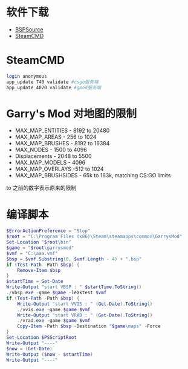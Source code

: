 # 软件下载
- [BSPSource](https://github.com/ata4/bspsrc/releases)
- [SteamCMD](https://developer.valvesoftware.com/wiki/SteamCMD)

# SteamCMD
```bash
login anonymous
app_update 740 validate #csgo服务端
app_update 4020 validate #gmod服务端
```

# Garry's Mod 对地图的限制
- MAX_MAP_ENTITIES - 8192 to 20480
- MAX_MAP_AREAS - 256 to 1024
- MAX_MAP_BRUSHES - 8192 to 16384
- MAX_NODES - 1500 to 4096
- Displacements - 2048 to 5500 
- MAX_MAP_MODELS - 4096
- MAX_MAP_OVERLAYS -512 to 1024
- MAX_MAP_BRUSHSIDES - 65k to 163k,  matching CS:GO limits

to 之前的数字表示原来的限制

# 编译脚本
```powershell
$ErrorActionPreference = "Stop"
$root = "C:\Program Files (x86)\Steam\steamapps\common\GarrysMod"
Set-Location "$root\bin"
$game = "$root\garrysmod"
$vmf = "C:\aaa.vmf"
$bsp = $vmf.Substring(0, $vmf.Length - 4) + ".bsp"
if (Test-Path -Path $bsp) {
    Remove-Item $bsp
}
$startTime = Get-Date
Write-Output "start VBSP : " $startTime.ToString()
./vbsp.exe -game $game -leaktest $vmf
if (Test-Path -Path $bsp) {
    Write-Output "start VVIS : " (Get-Date).ToString()
    ./vvis.exe -game $game $vmf
    Write-Output "start VRAD : " (Get-Date).ToString()
    ./vrad.exe -game $game $vmf
    Copy-Item -Path $bsp -Destination "$game\maps" -Force
}
Set-Location $PSScriptRoot
Write-Output "----"
$now = (Get-Date)
Write-Output ($now - $startTime)
Write-Output "----"
```
